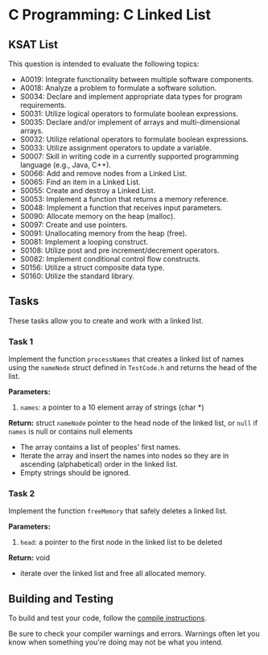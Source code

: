 # C Programming: C Linked List
## KSAT List
This question is intended to evaluate the following topics:
- A0019: Integrate functionality between multiple software components.
- A0018: Analyze a problem to formulate a software solution.
- S0034: Declare and implement appropriate data types for program requirements.
- S0031: Utilize logical operators to formulate boolean expressions.
- S0035: Declare and/or implement of arrays and multi-dimensional arrays.
- S0032: Utilize relational operators to formulate boolean expressions.
- S0033: Utilize assignment operators to update a variable.
- S0007: Skill in writing code in a currently supported programming language (e.g., Java, C++).
- S0066: Add and remove nodes from a Linked List.
- S0065: Find an item in a Linked List.
- S0055: Create and destroy a Linked List.
- S0053: Implement a function that returns a memory reference.
- S0048: Implement a function that receives input parameters.
- S0090: Allocate memory on the heap (malloc).
- S0097: Create and use pointers.
- S0091: Unallocating memory from the heap (free).
- S0081: Implement a looping construct.
- S0108: Utilize post and pre increment/decrement operators.
- S0082: Implement conditional control flow constructs.
- S0156: Utilize a struct composite data type.
- S0160: Utilize the standard library.

## Tasks
These tasks allow you to create and work with a linked list.

### Task 1
Implement the function `processNames` that creates a linked list of names using the `nameNode` struct defined in 
`TestCode.h` and returns the head of the list.

**Parameters:**
1. `names`: a pointer to a 10 element array of strings (char *)

**Return:** struct `nameNode` pointer to the head node of the linked list, or `null` if `names` is null or contains null 
elements

- The array contains a list of peoples' first names.
- Iterate the array and insert the names into nodes so they are in ascending (alphabetical) order in the linked list.
- Empty strings should be ignored.

### Task 2
Implement the function `freeMemory` that safely deletes a linked list.

**Parameters:**
1. `head`: a pointer to the first node in the linked list to be deleted

**Return:** void

- iterate over the linked list and free all allocated memory.

## Building and Testing
To build and test your code, follow the [compile instructions](https://gitlab.com/90cos/cyv/cyber-capability-developer-ccd/ccd-master-question-file/-/blob/master/performance/exam_files/compile-instructions.md).

Be sure to check your compiler warnings and errors. Warnings often let you know when something you're doing may not be
what you intend.
